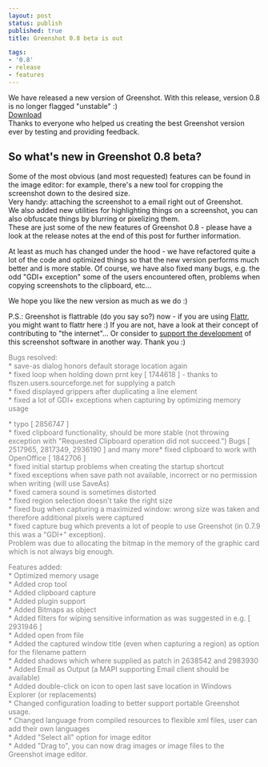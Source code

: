 ```yaml
---
layout: post
status: publish
published: true
title: Greenshot 0.8 beta is out

tags:
- '0.8'
- release
- features
---
```

<p>We have released a new version of Greenshot. With this release, version 0.8 is no longer flagged "unstable" :)<br />
<a href="/current/" class="button" title="Download Greenshot 0.8" rel="nofollow">Download</a><br />
Thanks to everyone who helped us creating the best Greenshot version ever by testing and providing feedback.</p>
<h2>So what's new in Greenshot 0.8 beta?</h2>
<p>Some of the most obvious (and most requested) features can be found in the image editor: for example, there's a new tool for cropping the screenshot down to the desired size.<br />
Very handy: attaching the screenshot to a email right out of Greenshot.<br />
We also added new utilities for highlighting things on a screenshot, you can also obfuscate things by blurring or pixelizing them.<br />
These are just some of the new features of Greenshot 0.8 - please have a look at the release notes at the end of this post for further information.</p>
<p>At least as much has changed under the hood - we have refactored quite a lot of the code and optimized things so that the new version performs much better and is more stable. Of course, we have also fixed many bugs, e.g. the odd "GDI+ exception" some of the users encountered often, problems when copying screenshots to the clipboard, etc...</p>
<p>We hope you like the new version as much as we do :)</p>
<p>P.S.: Greenshot is flattrable (do you say so?) now - if you are using <a href="https://flattr.com/">Flattr</a>, you might want to flattr here :) If you are not, have a look at their concept of contributing to "the internet"... Or consider to <a href="/support/">support the development</a> of this screenshot software in another way. Thank you :)</p>
<p><span style="color: #808080;">Bugs resolved:<br />
* save-as dialog honors default storage location again<br />
* fixed loop when holding down prnt key [ 1744618 ] - thanks to flszen.users.sourceforge.net for supplying a patch<br />
* fixed displayed grippers after duplicating a line element<br />
* fixed a lot of GDI+ exceptions when capturing by optimizing memory usage</span></p>
<p><span style="color: #808080;">* typo [ 2856747 ]<br />
* fixed clipboard functionality, should be more stable (not throwing exception with "Requested Clipboard operation did not succeed.") Bugs [ 2517965, 2817349, 2936190 ] and many more* fixed clipboard to work with OpenOffice [ 1842706 ]</span><span style="color: #808080;"><br />
* fixed initial startup problems when creating the startup shortcut<br />
* fixed exceptions when save path not available, incorrect or no permission when writing (will use SaveAs)<br />
* fixed camera sound is sometimes distorted<br />
* fixed region selection doesn't take the right size<br />
* fixed bug when capturing a maximized window: wrong size was taken and therefore additional pixels were captured<br />
* fixed capture bug which prevents a lot of people to use Greenshot (in 0.7.9 this was a "GDI+" exception).<br />
Problem was due to allocating the bitmap in the memory of the graphic card which is not always big enough.</span></p>
<p><span style="color: #808080;">Features added:<br />
* Optimized memory usage<br />
* Added crop tool<br />
* Added clipboard capture<br />
* Added plugin support<br />
* Added Bitmaps as object<br />
* Added filters for wiping sensitive information as was suggested in e.g. [ 2931946 ]<br />
* Added open from file<br />
* Added the captured window title (even when capturing a region) as option for the filename pattern<br />
* Added shadows which where supplied as patch in 2638542 and 2983930<br />
* Added Email as Output (a MAPI supporting Email client should be available)<br />
* Added double-click on icon to open last save location in Windows Explorer (or replacements)<br />
* Changed configuration loading to better support portable Greenshot usage.<br />
* Changed language from compiled resources to flexible xml files, user can add their own languages<br />
* Added "Select all" option for image editor<br />
* Added "Drag to", you can now drag images or image files to the Greenshot image editor.</span></p>
